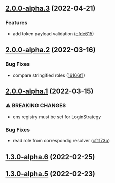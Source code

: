 ## [2.0.0-alpha.3](https://github.com/energywebfoundation/passport-did-auth/compare/v2.0.0-alpha.2...v2.0.0-alpha.3) (2022-04-21)


### Features

* add token payload validation ([cfde615](https://github.com/energywebfoundation/passport-did-auth/commit/cfde615ca2f4e3e22c8a8fa1b2204d5ad0c23961))

## [2.0.0-alpha.2](https://github.com/energywebfoundation/passport-did-auth/compare/v2.0.0-alpha.1...v2.0.0-alpha.2) (2022-03-16)


### Bug Fixes

* compare stringified roles ([16166f1](https://github.com/energywebfoundation/passport-did-auth/commit/16166f1c5bbc169bfadeeed8d4e16ed4180d60b5))

## [2.0.0-alpha.1](https://github.com/energywebfoundation/passport-did-auth/compare/v1.3.0-alpha.6...v2.0.0-alpha.1) (2022-03-15)


### ⚠ BREAKING CHANGES

* ens registry must be set for LoginStrategy

### Bug Fixes

* read role from correspondig resolver ([cf1173b](https://github.com/energywebfoundation/passport-did-auth/commit/cf1173b3bb8f32970a1ebe07c9856373a2b218ee))

## [1.3.0-alpha.6](https://github.com/energywebfoundation/passport-did-auth/compare/v1.3.0-alpha.5...v1.3.0-alpha.6) (2022-02-25)

## [1.3.0-alpha.5](https://github.com/energywebfoundation/passport-did-auth/compare/v1.3.0-alpha.4...v1.3.0-alpha.5) (2022-02-23)
